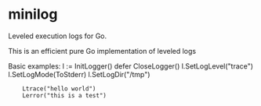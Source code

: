 # minilog
Leveled execution logs for Go.

This is an efficient pure Go implementation of leveled logs

Basic examples:
		l := InitLogger()
		defer CloseLogger()
		l.SetLogLevel("trace")
		l.SetLogMode(ToStderr)
		l.SetLogDir("/tmp")
		
		Ltrace("hello world")
		Lerror("this is a test")
